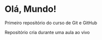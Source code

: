 # Olá, Mundo!
 Primeiro repositório do curso de Git e GitHub

 Repositório cria durante uma aula ao vivo
